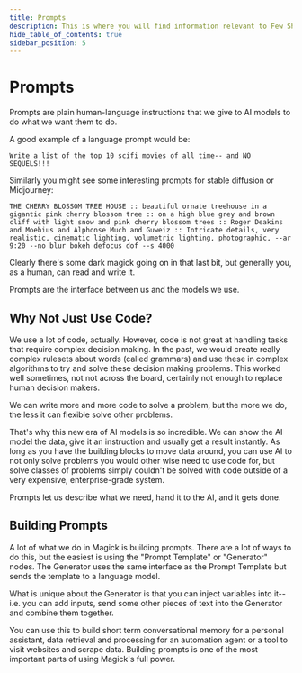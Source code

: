 ```yaml
---
title: Prompts
description: This is where you will find information relevant to Few Shots.
hide_table_of_contents: true
sidebar_position: 5
---
```


# Prompts

Prompts are plain human-language instructions that we give to AI models to do what we want them to do.

A good example of a language prompt would be:
```
Write a list of the top 10 scifi movies of all time-- and NO SEQUELS!!!
```

Similarly you might see some interesting prompts for stable diffusion or Midjourney:
```
THE CHERRY BLOSSOM TREE HOUSE :: beautiful ornate treehouse in a gigantic pink cherry blossom tree :: on a high blue grey and brown cliff with light snow and pink cherry blossom trees :: Roger Deakins and Moebius and Alphonse Much and Guweiz :: Intricate details, very realistic, cinematic lighting, volumetric lighting, photographic, --ar 9:20 --no blur bokeh defocus dof --s 4000
```

Clearly there's some dark magick going on in that last bit, but generally you, as a human, can read and write it.

Prompts are the interface between us and the models we use.

## Why Not Just Use Code?

We use a lot of code, actually. However, code is not great at handling tasks that require complex decision making. In the past, we would create really complex rulesets about words (called grammars) and use these in complex algorithms to try and solve these decision making problems. This worked well sometimes, not not across the board, certainly not enough to replace human decision makers.

We can write more and more code to solve a problem, but the more we do, the less it can flexible solve other problems.

That's why this new era of AI models is so incredible. We can show the AI model the data, give it an instruction and usually get a result instantly. As long as you have the building blocks to move data around, you can use AI to not only solve problems you would other wise need to use code for, but solve classes of problems simply couldn't be solved with code outside of a very expensive, enterprise-grade system.

Prompts let us describe what we need, hand it to the AI, and it gets done.

## Building Prompts

A lot of what we do in Magick is building prompts. There are a lot of ways to do this, but the easiest is using the "Prompt Template" or "Generator" nodes. The Generator uses the same interface as the Prompt Template but sends the template to a language model.

What is unique about the Generator is that you can inject variables into it-- i.e. you can add inputs, send some other pieces of text into the Generator and combine them together.

You can use this to build short term conversational memory for a personal assistant, data retrieval and processing for an automation agent or a tool to visit websites and scrape data. Building prompts is one of the most important parts of using Magick's full power.